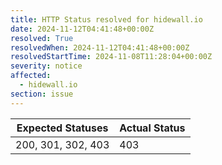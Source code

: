 ```yaml
---
title: HTTP Status resolved for hidewall.io
date: 2024-11-12T04:41:48+00:00Z
resolved: True
resolvedWhen: 2024-11-12T04:41:48+00:00Z
resolvedStartTime: 2024-11-08T11:28:04+00:00Z
severity: notice
affected:
  - hidewall.io
section: issue
---
```


| Expected Statuses | Actual Status  |
|-------------------|----------------|
| 200, 301, 302, 403 | 403 |

